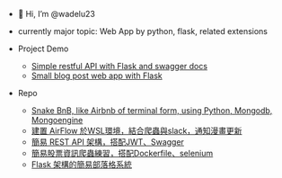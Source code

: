 - 👋 Hi, I’m @wadelu23
- currently major topic: Web App by python, flask, related extensions

- Project Demo
    * [Simple restful API with Flask and swagger docs ](https://flask-restful-api-stores.herokuapp.com/)
    * [Small blog post web app with Flask](https://flask-simple-blog-posts.herokuapp.com/)

- Repo
    * [Snake BnB, like Airbnb of terminal form, using Python, Mongodb, Mongoengine](https://github.com/wadelu23/snake_bnb_mongodb)
    * [建置 AirFlow 於WSL環境，結合爬蟲與slack，通知漫畫更新](https://github.com/wadelu23/airflow-comic)
    * [簡易 REST API 架構，搭配JWT、Swagger](https://github.com/wadelu23/basic-RESTful-flask-e-store)
    * [簡易股票資訊爬蟲練習，搭配Dockerfile、selenium](https://github.com/wadelu23/stock-crawler-roe-grade)
    * [Flask 架構的簡易部落格系統](https://github.com/wadelu23/flask-blog-post)


<!---
wadelu23/wadelu23 is a ✨ special ✨ repository because its `README.md` (this file) appears on your GitHub profile.
You can click the Preview link to take a look at your changes.
--->
